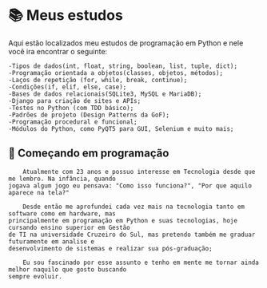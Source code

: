 # 📚 Meus estudos

Aqui estão localizados meu estudos de programação em Python
e nele você ira encontrar o seguinte:

    -Tipos de dados(int, float, string, boolean, list, tuple, dict);
    -Programação orientada a objetos(classes, objetos, métodos);
    -Laços de repetição (for, while, break, continue);
    -Condições(if, elif, else, case);
    -Bases de dados relacionais(SQLite3, MySQL e MariaDB);
    -Django para criação de sites e APIs;
    -Testes no Python (com TDD básico);
    -Padrões de projeto (Design Patterns da GoF);
    -Programação procedural e funcional;
    -Módulos do Python, como PyQT5 para GUI, Selenium e muito mais;

## 🚀 Começando em programação
        Atualmente com 23 anos e possuo interesse em Tecnologia desde que me lembro. Na infância, quando 
    jogava algum jogo eu pensava: "Como isso funciona?", "Por que aquilo aparece na tela?"

        Desde então me aprofundei cada vez mais na tecnologia tanto em software como em hardware, mas 
    principalmente em programação em Python e suas tecnologias, hoje cursando ensino superior em Gestão 
    de TI na universidade Cruzeiro do Sul, mas pretendo também me graduar futuramente em analise e 
    desenvolvimento de sistemas e realizar sua pós-graduação;

        Eu sou fascinado por esse assunto e tenho em mente me tornar ainda melhor naquilo que gosto buscando 
    sempre evoluir.







